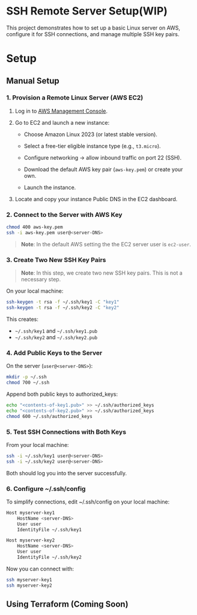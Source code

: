 # SSH Remote Server Setup(WIP)

This project demonstrates how to set up a basic Linux server on AWS, configure it for SSH connections, and manage multiple SSH key pairs.

# Setup
## Manual Setup

### 1. Provision a Remote Linux Server (AWS EC2)

1. Log in to [AWS Management Console](https://aws.amazon.com/console/).

2. Go to EC2 and launch a new instance:

    - Choose Amazon Linux 2023 (or latest stable version).

    - Select a free-tier eligible instance type (e.g., `t3.micro`).

    - Configure networking → allow inbound traffic on port 22 (SSH).

    - Download the default AWS key pair (`aws-key.pem`) or create your own.

    - Launch the instance.

3. Locate and copy your instance Public DNS in the EC2 dashboard.
### 2. Connect to the Server with AWS Key
```bash
chmod 400 aws-key.pem
ssh -i aws-key.pem user@<server-DNS>
```
> **Note**: In the default AWS setting the the EC2 server user is `ec2-user`.
### 3. Create Two New SSH Key Pairs
> **Note**: In this step, we create two new SSH key pairs. This is not a necessary step.

On your local machine:
```bash
ssh-keygen -t rsa -f ~/.ssh/key1 -C "key1"
ssh-keygen -t rsa -f ~/.ssh/key2 -C "key2"
```

This creates:
- `~/.ssh/key1` and `~/.ssh/key1.pub`
- `~/.ssh/key2` and `~/.ssh/key2.pub`
### 4. Add Public Keys to the Server

On the server (`user@<server-DNS>`):
```bash
mkdir -p ~/.ssh
chmod 700 ~/.ssh
```

Append both public keys to authorized_keys:
```bash
echo "<contents-of-key1.pub>" >> ~/.ssh/authorized_keys
echo "<contents-of-key2.pub>" >> ~/.ssh/authorized_keys
chmod 600 ~/.ssh/authorized_keys
```
### 5. Test SSH Connections with Both Keys

From your local machine:
```bash
ssh -i ~/.ssh/key1 user@<server-DNS>
ssh -i ~/.ssh/key2 user@<server-DNS>
```
Both should log you into the server successfully.

### 6. Configure ~/.ssh/config

To simplify connections, edit ~/.ssh/config on your local machine:
```bash
Host myserver-key1
    HostName <server-DNS>
    User user
    IdentityFile ~/.ssh/key1

Host myserver-key2
    HostName <server-DNS>
    User user
    IdentityFile ~/.ssh/key2
```

Now you can connect with:
```bash
ssh myserver-key1
ssh myserver-key2
```

## Using Terraform (Coming Soon)